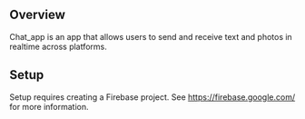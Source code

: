 ## Overview

Chat_app is an app that allows users to send and receive text and photos in realtime across platforms.

## Setup

Setup requires creating a Firebase project. See https://firebase.google.com/ for more information.


